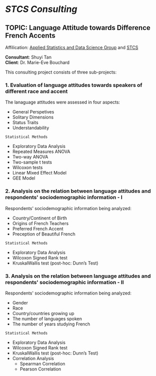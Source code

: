 # _STCS Consulting_
## TOPIC: Language Attitude towards Difference French Accents

Affilication: [Applied Statistics and Data Science Group](https://asda.stat.ubc.ca) and [STCS](https://www.stat.ubc.ca/~stcs/) 

**Consultant**: Shuyi Tan  
**Client**: Dr. Marie-Eve Bouchard

This consulting project consists of three sub-projects: 
### 1. Evaluation of language attitudes towards speakers of different race and accent 
The lanaguage attitudes were assessed in four aspects:   
   - General Perspetives  
   - Solitary Dimensions 
   - Status Traits  
   - Understandability   

`Statistical Methods`  
  - Exploratory Data Analysis  
  - Repeated Measures ANOVA
  - Two-way ANOVA 
  - Two-sample t tests 
  - Wilcoxon tests  
  - Linear Mixed Effect Model  
  - GEE Model  


### 2. Analysis on the relation between language attitudes and respondents' sociodemographic information - I 
Respondents' sociodemographic information being analyzed:  
- Country/Continent of Birth  
- Origins of French Teachers  
- Preferred French Accent  
- Preception of Beautiful French  

`Statistical Methods`    
- Exploratory Data Analysis  
- Wilcoxon Signed Rank test  
- KruskalWallis test (post-hoc: Dunn’s Test) 

### 3. Analysis on the relation between language attitudes and respondents' sociodemographic information - II 
Respondents' sociodemographic information being analyzed: 
- Gender
- Race
- Country/countries growing up 
- The number of languages spoken
- The number of years studying French   

`Statistical Methods`  
- Exploratory Data Analysis  
- Wilcoxon Signed Rank test  
- KruskalWallis test (post-hoc: Dunn’s Test) 
- Correlation Analysis 
  -  Spearman Correlation 
  -  Pearson Correlation

